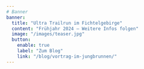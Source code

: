 ```yaml
---
# Banner
banner:
  title: "Ultra Trailrun im Fichtelgebirge"
  content: "Frühjahr 2024 – Weitere Infos folgen"
  image: "/images/teaser.jpg"
  button:
    enable: true
    label: "Zum Blog"
    link: "/blog/vortrag-im-jungbrunnen/"
---
```

